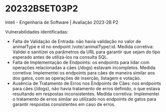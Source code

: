 # 20232BSET03P2
Inteli - Engenharia de Software | Avaliação 2023-2B P2

Vulnerabilidades identificadas:
- Falta de Validação de Entrada: não havia validação no valor de animalType e id no endpoint /vote/:animalType/:id.
Medida corretiva: Validei e sanitizei os parâmetros da URL para garantir que sejam do tipo esperado antes de utilizá-los na consulta SQL.
- Falta de Implementação de Endpoints: os endpoints para lidar com operações relacionadas a cães (/dogs) estavam incompletos.
Medida corretiva: Implementei os endpoints para cães de maneira similar aos dos gatos, com as operações de inserção, listagem e votação.
- Ausência de Tratamento de Erros nos Endpoints de Cães: nos endpoints para cães (/dogs), não havia tratamento de erros definido, o que estava resultando em respostas inconsistentes.
Medida corretiva: Implementei o tratamento de erros similar ao utilizado nos endpoints de gatos para garantir respostas consistentes em caso de erros.